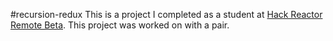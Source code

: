 #recursion-redux
This is a project I completed as a student at [Hack Reactor Remote Beta](http://www.hackreactor.com/remote-beta). This project was worked on with a pair.